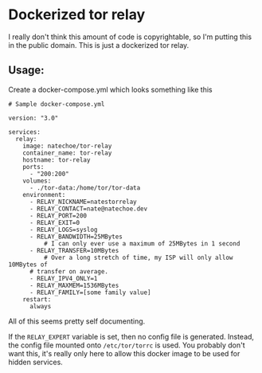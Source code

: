 # Dockerized tor relay

I really don't think this amount of code is copyrightable, so I'm putting this
in the public domain. This is just a dockerized tor relay.

## Usage:

Create a docker-compose.yml which looks something like this

```
# Sample docker-compose.yml

version: "3.0"

services:
  relay:
    image: natechoe/tor-relay
    container_name: tor-relay
    hostname: tor-relay
    ports:
      - "200:200"
    volumes:
      - ./tor-data:/home/tor/tor-data
    environment:
      - RELAY_NICKNAME=natestorrelay
      - RELAY_CONTACT=nate@natechoe.dev
      - RELAY_PORT=200
      - RELAY_EXIT=0
      - RELAY_LOGS=syslog
      - RELAY_BANDWIDTH=25MBytes
          # I can only ever use a maximum of 25MBytes in 1 second
      - RELAY_TRANSFER=10MBytes 
          # Over a long stretch of time, my ISP will only allow 10MBytes of
	  # transfer on average.
      - RELAY_IPV4_ONLY=1
      - RELAY_MAXMEM=1536MBytes
      - RELAY_FAMILY=[some family value]
    restart:
      always
```

All of this seems pretty self documenting.

If the ```RELAY_EXPERT``` variable is set, then no config file is generated.
Instead, the config file mounted onto `/etc/tor/torrc` is used. You probably
don't want this, it's really only here to allow this docker image to be used for
hidden services.
